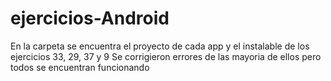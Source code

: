 # ejercicios-Android
En la carpeta se encuentra el proyecto de cada app y el instalable de los ejercicios 33, 29, 37 y 9
Se corrigieron errores de las mayoria de ellos pero todos se encuentran funcionando
